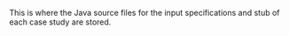 This is where the Java source files for the input specifications and stub of each case study are stored.